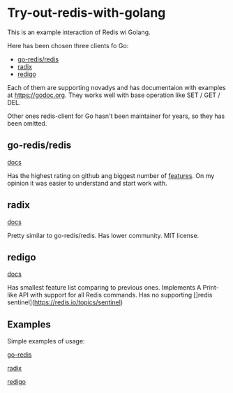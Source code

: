 # Try-out-redis-with-golang

This is an example interaction of Redis wi Golang.

Here has been chosen three clients fo Go:
* [go-redis/redis](https://github.com/go-redis/redis)
* [radix](https://github.com/mediocregopher/radix.v2)
* [redigo](https://github.com/gomodule/redigo)

Each of them are supporting novadys and has documentaion with examples at https://godoc.org.
They works well with base operation like SET / GET / DEL.


Other ones redis-client for Go hasn't been maintainer for years, so they has been omitted.

## go-redis/redis
[docs](https://godoc.org/github.com/go-redis/redis)

Has the highest rating on github ang biggest number of [features](https://github.com/go-redis/redis#redis-client-for-golang).
On my opinion it was easier to understand and start work with.

## radix
[docs](https://godoc.org/ghttps://godoc.org/ithub.com/mediocregopher/radix.v2)

Pretty similar to go-redis/redis.
Has lower community.
MIT license.

## redigo
[docs](https://godoc.org/github.com/gomodule/redigo/redis)

Has smallest feature list comparing to previous ones.
Implements A Print-like API with support for all Redis commands.
Has no supporting []redis sentinel](https://redis.io/topics/sentinel)

## Examples
Simple examples of usage:

[go-redis](./go-redis)

[radix](./radix)

[redigo](./redigo)
